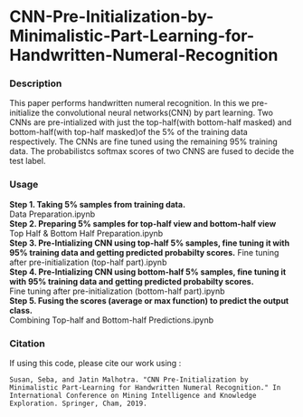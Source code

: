 # CNN-Pre-Initialization-by-Minimalistic-Part-Learning-for-Handwritten-Numeral-Recognition

### Description
This paper performs handwritten numeral recognition. In this we pre-initialize the convolutional neural networks(CNN) by part learning. Two CNNs are pre-intialized with just the top-half(with bottom-half masked) and bottom-half(with top-half masked)of the 5% of the training data respectively. The CNNs are fine tuned using the remaining 95% training data. The probabilistcs softmax scores of two CNNS are fused to decide the test label.

### Usage

**Step 1. Taking 5% samples from training data.**   
Data Preparation.ipynb   
**Step 2. Preparing 5% samples for top-half view and bottom-half view**   
Top Half & Bottom Half Preparation.ipynb    
**Step 3. Pre-Intializing CNN using top-half 5% samples, fine tuning it with 95% training data and getting predicted probabilty scores.**     Fine tuning after pre-initialization (top-half part).ipynb   
**Step 4. Pre-Intializing CNN using bottom-half 5% samples, fine tuning it with 95% training data and getting predicted probabilty scores.**   
Fine tuning after pre-initialization (bottom-half part).ipynb   
**Step 5. Fusing the scores (average or max function) to predict the output class.**     
Combining Top-half and Bottom-half Predictions.ipynb   
### Citation

If using this code, please cite our work using :

	Susan, Seba, and Jatin Malhotra. "CNN Pre-Initialization by Minimalistic Part-Learning for Handwritten Numeral Recognition." In International Conference on Mining Intelligence and Knowledge Exploration. Springer, Cham, 2019.
